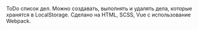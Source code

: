 ToDo список дел.
Можно создавать, выполнять и удалять дела, которые хранятся в LocalStorage.
Сделано на HTML, SCSS, Vue с использование Webpack.
